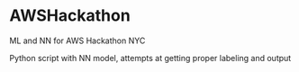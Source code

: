 # AWSHackathon
ML and NN for AWS Hackathon NYC 

Python script with NN model, attempts at getting proper labeling and output
